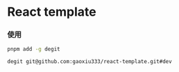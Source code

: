 # React template

### 使用

```bash
pnpm add -g degit

degit git@github.com:gaoxiu333/react-template.git#dev
```